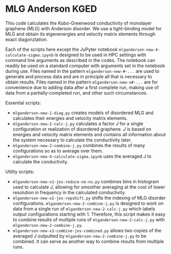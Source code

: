 # MLG Anderson KGED

This code calculates the Kubo-Greenwood conductivity of monolayer graphene (MLG) with Anderson disorder. We use a tight-binding model for MLG and obtain its eigenenergies and velocity matrix elements through exact diagonzlation.

Each of the scripts here except the JuPyter notebook `mlganderson-new-4-calculate-sigma.ipynb` is designed to be used in HPC settings with command line arguments as described in the codes. The notebook can readily be used on a standard computer with arguments set in the notebook during use. Files named in the pattern `mlganderson-new-#-...` are used to generate and process data and are in principle all that is necessary to obtain results. Files named in the pattern `mlganderson-new-x#-...` are for convenience due to adding data after a first complete run, making use of data from a partially-completed run, and other such circumstances.

Essential scripts:
- `mlganderson-new-1-diag.py` creates models of disordered MLG and calculates their energies and velocity matrix elements.
- `mlganderson-new-2-calc-j.py` calculates a factor $J$ for a single configuration or realization of disordered graphene. $J$ is based on energies and velocity matrix elements and contains all information about the system necessary to calculate the conductivity later.
- `mlganderson-new-2-combine-j.py` combines the results of many configurations so as to average over them.
- `mlganderson-new-4-calculate-sigma.ipynb` uses the averaged $J$ to calculate the conductivity.

Utility scripts:
- `mlganderson-new-x1-jes-reduce-ne-ns.py` combines bins in histogram used to calculate $J$, allowing for smoother averaging at the cost of lower resolution in frequency in the calculated conductivity.
- `mlganderson-new-x2-jes-repshift.py` shifts the indexing of MLG disorder configurations. `mlganderson-new-2-combine-j.py` is designed to work on data from a single run of `mlganderson-new-2-calc-j.py` which labels output configurations starting with 1. Therefore, this script makes it easy to combine results of multiple runs of `mlganderson-new-2-calc-j.py` with `mlganderson-new-2-combine-j.py`.
- `mlganderson-new-x3-combine-jes-combined.py` allows two copies of the averaged $J$ outputted by `mlganderson-new-2-combine-j.py` to be combined. It can serve as another way to combine results from multiple runs.
